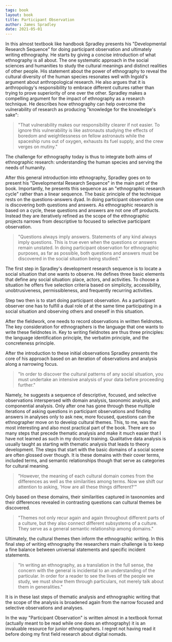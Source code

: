 ```yaml
---
tags: book
layout: book
title: Participant Observation
author: James Spradley
date: 2021-05-01
---
```


In this almost textbook like handbook Spradley presents his "Developmental Research Sequence" for doing participant observation and ultimately writing ethnography.
He starts by giving a concise introduction of what ethnography is all about.
The one systematic approach in the social sciences and humanities to study the cultural meanings and distinct realities of other people.
His statement about the power of ethnography to reveal the cultural diversity of the human species resonates well with Ingold's argument about anthropological research.
He also argues that it is anthropology's responsibility to embrace different cultures rather than trying to prove superiority of one over the other.
Spradley makes a compelling argument for the impact of ethnography as a research technique.
He describes how ethnography can help overcome the vulnerability of research as producing "knowledge for the knowledge's sake":

> "That vulnerability makes our responsibility clearer if not easier. To ignore this vulnerability is like astronauts studying the effects of boredom and weightlessness on fellow astronauts while the spaceship runs out of oxygen, exhausts its fuel supply, and the crew verges on mutiny."

The challenge for ethnography today is thus to integrate both aims of ethnographic research: understanding the human species and serving the needs of humanity.

After this general introduction into ethnography, Spradley goes on to present his "Developmental Research Sequence" in the main part of the book.
Importantly, he presents this sequence as an "ethnographic research cycle" rather than a linear sequence.
The basic principle of the technique rests on the questions-answers dyad.
In doing participant observation one is discovering both questions and answers.
As ethnographic research is based on a cycle, these questions and answers are not one off products.
Instead they are iteratively refined as the scope of the ethnographic projects narrows from descriptive to focused to selective participant observation.

> "Questions always imply answers. Statements of any kind always imply questions. This is true even when the questions or answers remain unstated. In doing participant observation for ethnographic purposes, as far as possible, both questions and answers must be discovered in the social situation being studied."

The first step in Spradley's development research sequence is to locate a social situation that one wants to observe.
He defines three basic elements that define any social situation: place, actors, and activities.
To choose a situation he offers five selection criteria based on simplicity, accessibility, unobtrusiveness, permissibleness, and frequently recurring activities.

Step two then is to start doing participant observation.
As a participant observer one has to fulfill a dual role of at the same time participating in a social situation and observing others and oneself in this situation.

After the fieldwork, one needs to record observations in written fieldnotes.
The key consideration for ethnographers is the language that one wants to write these fieldnotes in.
Key to writing fieldnotes are thus three principles: the language identification principle, the verbatim principle, and the concreteness principle.

After the introduction to these initial observations Spradley presents the core of his approach based on an iteration of observations and analysis along a narrowing focus.

> "In order to discover the cultural patterns of any social situation, you must undertake an intensive analysis of your data before proceeding further."

Namely, he suggests a sequence of descriptive, focused, and selective observations interspersed with domain analysis, taxonomic analysis, and componential analysis.
Only after one has gone through these multiple iterations of asking questions in participant observations and finding answers in analyses only to ask new, more focused, questions can the ethnographer move on to develop cultural themes.
This, to me, was the most interesting and also most practical part of the book.
There are so many steps that precede thematic analysis and make it much easier that I have not learned as such in my doctoral training.
Qualitative data analysis is usually taught as starting with thematic analysis that leads to theory development.
The steps that start with the basic domains of a social scene are often glossed over though.
It is these domains with their cover terms, included terms, and semantic relationships though that serve as categories for cultural meaning.

> "However, the meaning of each cultural domain comes from the differences as well as the similarities among terms. Now we shift our attention to asking, 'How are all these things different?'"

Only based on these domains, their similarities captured in taxonomies and their differences revealed in contrasting questions can cultural themes be discovered.

> "Themes not only recur again and again throughout different parts of a culture, but they also connect different subsystems of a culture. They serve as a general semantic relationship among domains."

Ultimately, the cultural themes then inform the ethnographic writing.
In this final step of writing ethnography the researchers main challenge is to keep a fine balance between universal statements and specific incident statements.

> "In writing an ethnography, as a translation in the full sense, the concern with the general is incidental to an understanding of the particular. In order for a reader to see the lives of the people we study, we must show them through particulars, not merely talk about them in generalities."

It is in these last steps of thematic analysis and ethnographic writing that the scope of the analysis is broadened again from the narrow focused and selective observations and analyses.

In the way "Participant Observation" is written almost in a textbook format (actually meant to be read while one does an ethnography) it is an invaluable resource for junior ethnographers.
I regret not having read it before doing my first field research about digital nomads.
